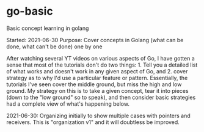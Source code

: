 # go-basic
Basic concept learning in golang

Started: 2021-06-30
Purpose: Cover concepts in Golang (what can be done, what can't be done) one by one

After watching several YT videos on various aspects of Go, I have gotten a sense that most of the tutorials don't do two things: 1. Tell you a detailed list of what works and doesn't work in any given aspect of Go, and 2. cover strategy as to why I'd use a particular feature or pattern.  Essentially, the tutorials I've seen cover the middle ground, but miss the high and low ground.
My strategy on this is to take a given concept, tear it into pieces (down to the "low ground" so to speak), and then consider basic strategies had a complete view of what's happening below.


2021-06-30:
Organizing initially to show multiple cases with pointers and receivers.  This is "organization v1" and it will doubtless be improved.

